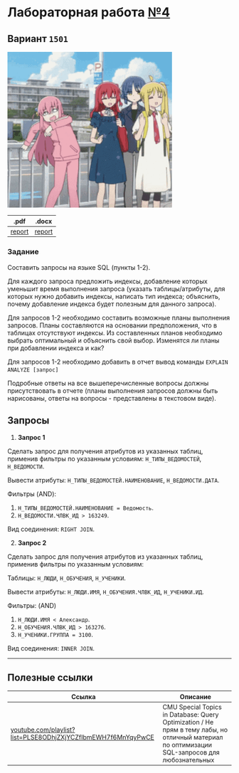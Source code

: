 # Лабораторная работа [№4](https://se.ifmo.ru/courses/db#lab4)

## Вариант `1501`

<img alt="bocchi-bocchi-the-rock" src="https://github.com/maxbarsukov/itmo/blob/master/.docs/bocchi-bocchi-the-rock.gif" height="350">

|.pdf|.docx|
|-|-|
| [report](./docs/report.pdf) | [report](./docs/report.docx) |

### Задание

Составить запросы на языке SQL (пункты 1-2).

Для каждого запроса предложить индексы, добавление которых уменьшит время выполнения запроса (указать таблицы/атрибуты, для которых нужно добавить индексы, написать тип индекса; объяснить, почему добавление индекса будет полезным для данного запроса).

Для запросов 1-2 необходимо составить возможные планы выполнения запросов. Планы составляются на основании предположения, что в таблицах отсутствуют индексы. Из составленных планов необходимо выбрать оптимальный и объяснить свой выбор.
Изменятся ли планы при добавлении индекса и как?

Для запросов 1-2 необходимо добавить в отчет вывод команды `EXPLAIN ANALYZE [запрос]`

Подробные ответы на все вышеперечисленные вопросы должны присутствовать в отчете (планы выполнения запросов должны быть нарисованы, ответы на вопросы - представлены в текстовом виде).

## Запросы

1. **Запрос 1**

Сделать запрос для получения атрибутов из указанных таблиц, применив фильтры по указанным условиям:
`Н_ТИПЫ_ВЕДОМОСТЕЙ`, `Н_ВЕДОМОСТИ`.

Вывести атрибуты: `Н_ТИПЫ_ВЕДОМОСТЕЙ.НАИМЕНОВАНИЕ`, `Н_ВЕДОМОСТИ.ДАТА`.

Фильтры (AND):
1. `Н_ТИПЫ_ВЕДОМОСТЕЙ.НАИМЕНОВАНИЕ = Ведомость`.
2. `Н_ВЕДОМОСТИ.ЧЛВК_ИД > 163249`.

Вид соединения: `RIGHT JOIN`.

2. **Запрос 2**

Сделать запрос для получения атрибутов из указанных таблиц, применив фильтры по указанным условиям:

Таблицы: `Н_ЛЮДИ`, `Н_ОБУЧЕНИЯ`, `Н_УЧЕНИКИ`.

Вывести атрибуты: `Н_ЛЮДИ.ИМЯ`, `Н_ОБУЧЕНИЯ.ЧЛВК_ИД`, `Н_УЧЕНИКИ.ИД`.

Фильтры: (AND)
1. `Н_ЛЮДИ.ИМЯ < Александр`.
2. `Н_ОБУЧЕНИЯ.ЧЛВК_ИД > 163276`.
3. `Н_УЧЕНИКИ.ГРУППА = 3100`.

Вид соединения: `INNER JOIN`.

---

## Полезные ссылки

| Ссылка | Описание |
| --- | --- |
| [youtube.com/playlist?list=PLSE8ODhjZXjYCZfIbmEWH7f6MnYqyPwCE](https://www.youtube.com/playlist?list=PLSE8ODhjZXjYCZfIbmEWH7f6MnYqyPwCE) | CMU Special Topics in Database: Query Optimization / Не прям в тему лабы, но отличный материал по оптимизации SQL-запросов для любознательных |
